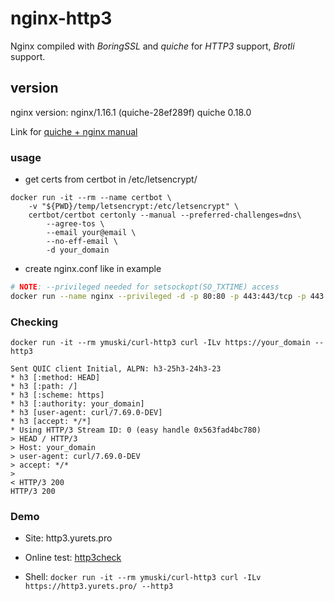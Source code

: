 # nginx-http3
Nginx compiled with *BoringSSL* and *quiche* for *HTTP3* support, *Brotli* support.

## version

nginx version: nginx/1.16.1 (quiche-28ef289f)
quiche 0.18.0

Link for [quiche + nginx manual](https://github.com/cloudflare/quiche/tree/master/nginx)

### usage
- get certs from certbot in /etc/letsencrypt/

```
docker run -it --rm --name certbot \
    -v "${PWD}/temp/letsencrypt:/etc/letsencrypt" \
    certbot/certbot certonly --manual --preferred-challenges=dns\
        --agree-tos \
        --email your@email \
        --no-eff-email \
        -d your_domain
```

- create nginx.conf like in example

```sh
# NOTE: --privileged needed for setsockopt(SO_TXTIME) access
docker run --name nginx --privileged -d -p 80:80 -p 443:443/tcp -p 443:443/udp -v ${PWD}/temp/letsencrypt/:/opt/nginx/certs/ -v ${PWD}/nginx.conf:/etc/nginx/nginx.conf  ymuski/nginx-http3
```


### Checking

`docker run -it --rm ymuski/curl-http3 curl -ILv https://your_domain --http3`

```
Sent QUIC client Initial, ALPN: h3-25h3-24h3-23
* h3 [:method: HEAD]
* h3 [:path: /]
* h3 [:scheme: https]
* h3 [:authority: your_domain]
* h3 [user-agent: curl/7.69.0-DEV]
* h3 [accept: */*]
* Using HTTP/3 Stream ID: 0 (easy handle 0x563fad4bc780)
> HEAD / HTTP/3
> Host: your_domain
> user-agent: curl/7.69.0-DEV
> accept: */*
> 
< HTTP/3 200
HTTP/3 200
```

### Demo

- Site: http3.yurets.pro

- Online test: [http3check](https://www.http3check.net/?host=http3.yurets.pro)

- Shell: `docker run -it --rm ymuski/curl-http3 curl -ILv https://http3.yurets.pro/ --http3`
